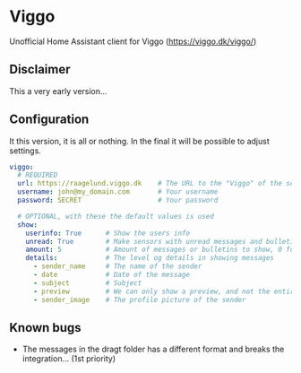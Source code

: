 # Viggo
Unofficial Home Assistant client for Viggo (https://viggo.dk/viggo/)

## Disclaimer
This a very early version...

## Configuration
It this version, it is all or nothing. In the final it will be possible to adjust settings.

```yaml
viggo:
  # REQUIRED
  url: https://raagelund.viggo.dk    # The URL to the "Viggo" of the school
  username: john@my_domain.com       # Your username
  password: SECRET                   # Your password

  # OPTIONAL, with these the default values is used
  show:
    userinfo: True      # Show the users info
    unread: True        # Make sensors with unread messages and bulletins
    amount: 5           # Amount of messages or bulletins to show, 0 for excluding
    details:            # The level og details in showing messages
      - sender_name     # The name of the sender
      - date            # Date of the message
      - subject         # Subject
      - preview         # We can only show a preview, and not the entire message
      - sender_image    # The profile picture of the sender
```

## Known bugs
- The messages in the dragt folder has a different format and breaks the integration... (1st priority)
